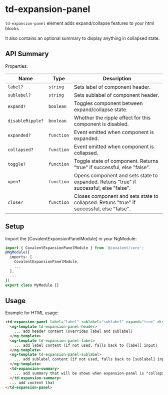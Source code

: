 # td-expansion-panel

`td-expansion-panel` element adds expand/collapse features to your html blocks

It also contains an optional summary to display anything in collapsed state.

## API Summary

Properties:

| Name | Type | Description |
| --- | --- | --- |
| `label?` | `string` | Sets label of component header.
| `sublabel?` | `string` | Sets sublabel of component header.
| `expand?` | `boolean` | Toggles component between expand/collapse state.
| `disableRipple?` | `boolean` | Whether the ripple effect for this component is disabled.
| `expanded?` | `function` | Event emitted when component is expanded.
| `collapsed?` | `function` | Event emitted when component is collapsed.
| `toggle?` | `function` | Toggle state of component. Returns "true" if successful, else "false".
| `open?` | `function` | Opens component and sets state to expanded. Retuns "true" if successful, else "false".
| `close?` | `function` | Closes component and sets state to collapsed. Retuns "true" if successful, else "false".

## Setup

Import the [CovalentExpansionPanelModule] in your NgModule:

```typescript
import { CovalentExpansionPanelModule } from '@covalent/core';
@NgModule({
  imports: [
    CovalentExpansionPanelModule,
    ...
  ],
  ...
})
export class MyModule {}
```

## Usage

Example for HTML usage:

```html
<td-expansion-panel label="label" sublabel="sublabel" expand="true" disabled="false" (expanded)="expandedEvent()" (collapsed)="collapsedEvent()" [disableRipple]="false">
  <ng-template td-expansion-panel-header>
    ... add header content (overrides label and sublabel)
  </ng-template>
  <ng-template td-expansion-panel-label>
    ... add label content (if not used, falls back to [label] input)
  </ng-template>
  <ng-template td-expansion-panel-sublabel>
    ... add sublabel content (if not used, falls back to [sublabel] input)
  </ng-template>
  <td-expansion-summary>
    ... add summary that will be shown when expansion-panel is "collapsed".
  </td-expansion-summary>
  ... add content that
</td-expansion-panel>
```
